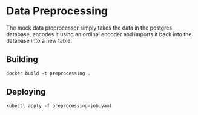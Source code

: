 # Data Preprocessing

The mock data preprocessor simply takes the data in the postgres database, encodes it using an ordinal encoder and imports it back into the database into a new table.

## Building

`docker build -t preprocessing .`

## Deploying

`kubectl apply -f preprocessing-job.yaml`